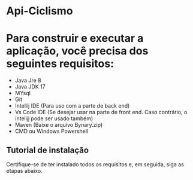 # Api-Ciclismo


# Para construir e executar a aplicação, você precisa dos seguintes requisitos:

- Java Jre 8
- Java JDK 17
- MYsql
- Git
- Intellij IDE (Para uso com a parte de back end)
- Vs Code IDE (Se desejar usar na parte de front end. Caso contrário, o intelijj pode ser usado também)
- Maven (Baixe o arquivo Bynary.zip)
- CMD ou Windows Powershell

  
## Tutorial de instalação

Certifique-se de ter instalado todos os requisitos e, em seguida, siga as etapas abaixo.
